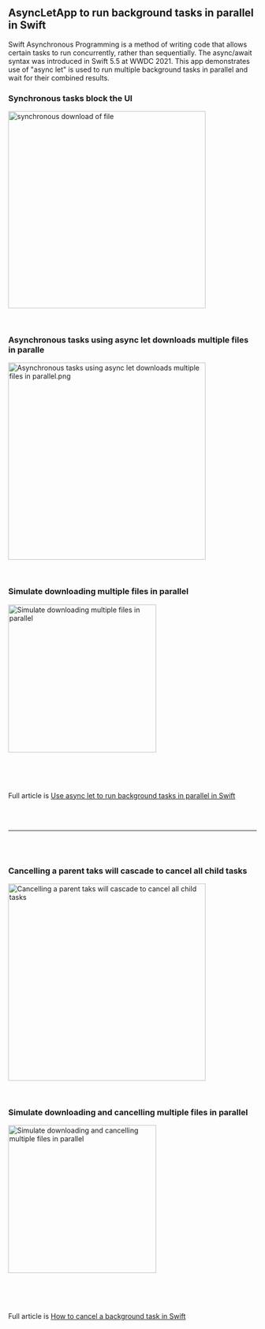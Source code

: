 ## AsyncLetApp to run background tasks in parallel in Swift


Swift Asynchronous Programming is a method of writing code that allows certain tasks
to run concurrently, rather than sequentially. The async/await syntax was introduced
in Swift 5.5 at WWDC 2021. This app demonstrates use of "async let" is used to run
multiple background tasks in parallel and wait for their combined results.



### Synchronous tasks block the UI
<img width="400" 
alt="synchronous download of file"
src="https://github.com/calleric/swift/blob/main/AsyncLetApp/images/synchronous-download-simulation.png">

<BR>

### Asynchronous tasks using async let downloads multiple files in paralle
<img width="400" 
alt="Asynchronous tasks using async let downloads multiple files in parallel.png"
src="https://github.com/calleric/swift/blob/main/AsyncLetApp/images/Asynchronous-download-in-parallel.png">

<BR>

### Simulate downloading multiple files in parallel
<img width="300" 
alt="Simulate downloading multiple files in parallel"
src="https://github.com/calleric/swift/blob/main/AsyncLetApp/images/Asynchronous-download-in-multiple-files-in-parallel.gif">



<BR>
<BR>
<BR>


Full article is <a href="https://swdevnotes.com/swift/2023/use-async-let-to-run-background-tasks-in-parallel-in-swift/" target="_blank">
Use async let to run background tasks in parallel in Swift
</a>


<BR>
<BR>

<HR>

<BR>
<BR>

### Cancelling a parent taks will cascade to cancel all child tasks
<img width="400" 
alt="Cancelling a parent taks will cascade to cancel all child tasks"
src="https://github.com/calleric/swift/blob/main/AsyncLetApp/images/cancel-task-cascade.png">

<BR>

### Simulate downloading  and cancelling multiple files in parallel
<img width="300" 
alt="Simulate downloading  and cancelling multiple files in parallel"
src="https://github.com/calleric/swift/blob/main/AsyncLetApp/images/cancel-resume-multiple-tasks.gif">



<BR>
<BR>
<BR>


Full article is <a href="https://swdevnotes.com/swift/2023/how-to-cancel-a-background-task-in-swift/" target="_blank">
How to cancel a background task in Swift
</a>


<BR>
<BR>
<BR>
